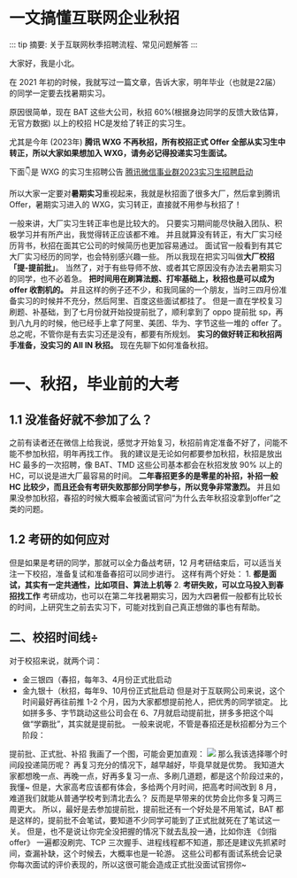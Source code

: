 # 一文搞懂互联网企业秋招

::: tip
摘要: 关于互联网秋季招聘流程、常见问题解答
:::

大家好，我是小北。

在 2021 年初的时候，我就写过一篇文章，告诉大家，明年毕业（也就是22届）的同学一定要去找暑期实习。

原因很简单，现在 BAT 这些大公司，秋招 60%(根据身边同学的反馈大致估算，无官方数据) 以上的校招 HC是发给了转正的实习生。

尤其是今年 (2023年) **腾讯 WXG 不再秋招，所有校招正式 Offer 全部从实习生中转正，所以大家如果想加入 WXG，请务必记得投递实习生面试。**

下面👇是 WXG 的实习生招聘公告
[腾讯微信事业群2023实习生招聘启动](https://mp.weixin.qq.com/s/ny7Fe4kT6YQRtkQBDjYTCQ)

所以大家一定要对**暑期实习**重视起来，我就是秋招面了很多大厂，然后拿到腾讯 Offer，暑期实习进入的 WXG，实习转正，直接就不用参与秋招了！

一般来讲，大厂实习生转正率也是比较大的。
只要实习期间能尽快融入团队、积极学习并有所产出，我觉得转正应该都不难。
并且就算没有转正，有大厂实习经历背书，秋招在面其它公司的时候简历也更加容易通过。
面试官一般看到有其它大厂实习经历的同学，也会特别感兴趣一些。
所以我现在把实习叫做**大厂校招「提-提前批」**。
当然了，对于有些导师不放、或者其它原因没有办法去暑期实习的同学，也不必着急。
**把时间用在刷算法题、打牢基础上，秋招也是可以成为 offer 收割机的。**
并且这样的例子还不少，和我同届的一个朋友，当时三四月份准备实习的时候并不充分，然后阿里、百度这些面试都挂了。
但是一直在学校复习刷题、补基础，到了七月份就开始投提前批了，顺利拿到了 oppo 提前批 sp，再到八九月的时候，他已经手上拿了阿里、美团、华为、字节这些一堆的 offer 了。
总之呢，不管你是有去实习还是没有，都要有所规划。
**实习的做好转正和秋招两手准备，没实习的 All IN 秋招。**
现在先聊下如何准备秋招。
# 一、秋招，毕业前的大考
## 1.1 没准备好就不参加了么？
之前有读者还在微信上给我说，感觉才开始复习，秋招前肯定准备不好了，问能不能不参加秋招，明年再找工作。
我的建议是无论如何都要参加秋招，秋招是放出 HC 最多的一次招聘，像 BAT、TMD 这些公司基本都会在秋招发放 90% 以上的 HC，可以说是进大厂最容易的时间。
**二年春招更多的是零星的补招，补招一般 HC 比较少，而且还会有考研失败那部分同学参与，所以竞争非常激烈。**
并且如果没参加秋招，春招的时候大概率会被面试官问“为什么去年秋招没拿到offer”之类的问题。
## 1.2 考研的如何应对
但是如果是考研的同学，那就可以全力备战考研，12 月考研结束后，可以适当关注一下校招，准备复试和准备春招可以同步进行。
这样有两个好处：
	1. **都是面试，其实有一定共通性，比如项目、算法上机等**
	2. **考研失败，可以立马投入到春招找工作**
考研成功，也可以在第二年找暑期实习，因为大四暑假一般都有比较长的时间，上研究生之前去实习下，可能对找到自己真正想做的事也有帮助。
## 二、校招时间线÷
对于校招来说，就两个词：
* 金三银四（春招，每年3、4月份正式批启动
* 金九银十（秋招，每年9、10月份正式批启动
但是对于互联网公司来说，这个时间最好再往前推 1-2 个月，因为大家都想提前抢人，把优秀的同学锁定。
比如拼多多、字节跳动这些公司会在 6、7月就启动提前批，拼多多把这个叫做“学霸批”，其实就是提前批。
一般来说呢，不管是春招还是秋招都分为三个阶段：

提前批、正式批、补招
我画了一个图，可能会更加直观：
![](https://cdn.how2cs.cn/gzh/008i3skNgy1gqrfsyk51dj30o40a2gmx.jpg)
那么我该选择哪个时间段投递简历呢？
再复习充分的情况下，越早越好，毕竟早就是优势。
我知道大家都想晚一点、再晚一点，好再多复习一点、多刷几道题，都是这个阶段过来的，我懂~
但是，大家高考应该都有体会，多给两个月时间，把高考时间改到 8 月，难道我们就能从普通学校考到清北去么？
反而是早带来的优势会比你多复习两三周更大。
所以，最好是去参加提前批，提前批还有一个好处是不用笔试，BAT 都是这样的，提前批不会笔试，要知道不少同学可能到了正式批就死在了笔试这一关。
但是，也不是说让你完全没把握的情况下就去乱投一通，比如你连 《剑指offer》 一遍都没刷完、TCP 三次握手、进程线程都不知道，那还是建议先抓紧时间，查漏补缺，这个时候去，大概率也是一轮游。
这些公司都有面试系统会记录你每次面试的评价表现的，所以这很可能会造成正式批没面试官捞你~


